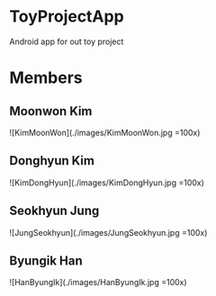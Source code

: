 # ToyProjectApp
Android app for out toy project

# Members

## Moonwon Kim
![KimMoonWon](./images/KimMoonWon.jpg =100x)
## Donghyun Kim
![KimDongHyun](./images/KimDongHyun.jpg =100x)
## Seokhyun Jung
![JungSeokhyun](./images/JungSeokhyun.jpg =100x)
## Byungik Han
![HanByungIk](./images/HanByungIk.jpg =100x)
